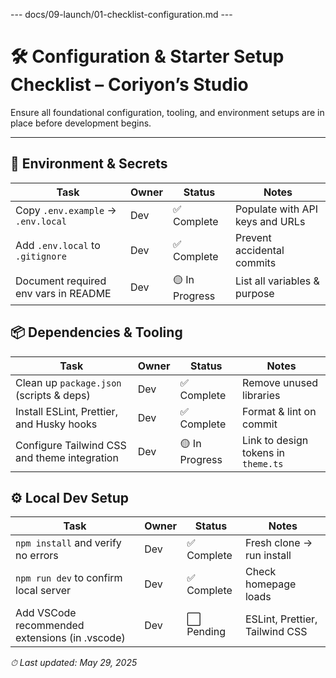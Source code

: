 --- docs/09-launch/01-checklist-configuration.md ---
# 🛠️ Configuration & Starter Setup Checklist – Coriyon’s Studio

Ensure all foundational configuration, tooling, and environment setups are in place before development begins.

---

## 🔐 Environment & Secrets

| Task                                          | Owner | Status      | Notes                                  |
| --------------------------------------------- | ----- | ----------- | -------------------------------------- |
| Copy `.env.example` → `.env.local`            | Dev   | ✅ Complete | Populate with API keys and URLs        |
| Add `.env.local` to `.gitignore`              | Dev   | ✅ Complete | Prevent accidental commits             |
| Document required env vars in README          | Dev   | 🟡 In Progress | List all variables & purpose           |

## 📦 Dependencies & Tooling

| Task                                          | Owner | Status      | Notes                                  |
| --------------------------------------------- | ----- | ----------- | -------------------------------------- |
| Clean up `package.json` (scripts & deps)      | Dev   | ✅ Complete | Remove unused libraries                |
| Install ESLint, Prettier, and Husky hooks     | Dev   | ✅ Complete | Format & lint on commit                |
| Configure Tailwind CSS and theme integration  | Dev   | 🟡 In Progress | Link to design tokens in `theme.ts`    |

## ⚙️ Local Dev Setup

| Task                                          | Owner | Status      | Notes                                  |
| --------------------------------------------- | ----- | ----------- | -------------------------------------- |
| `npm install` and verify no errors            | Dev   | ✅ Complete | Fresh clone → run install             |
| `npm run dev` to confirm local server         | Dev   | ✅ Complete | Check homepage loads                  |
| Add VSCode recommended extensions (in .vscode)| Dev   | ⬜ Pending   | ESLint, Prettier, Tailwind CSS         |

_⏱ Last updated: May 29, 2025_
